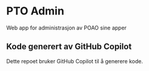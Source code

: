 # PTO Admin

Web app for administrasjon av POAO sine apper

## Kode generert av GitHub Copilot

Dette repoet bruker GitHub Copilot til å generere kode.
